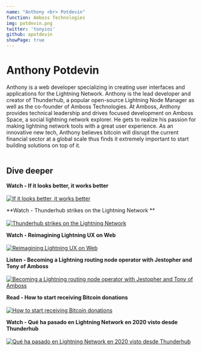 ```yaml
---
name: "Anthony <br> Potdevin"
function: Amboss Technologies
img: potdevin.png
twitter: 'tonyioi'
github: apotdevin
showPage: true
---
```


# Anthony Potdevin
 
Anthony is a web developer specializing in creating user interfaces and applications for the Lightning Network. Anthony is the lead developer and creator of Thunderhub, a popular open-source Lightning Node Manager as well as the co-founder of Amboss Technologies. At Amboss, Anthony provides technical leadership and drives focused development on Amboss Space, a social lightning network explorer. He gets to realize his passion for making lightning network tools with a great user experience. As an innovative new tech, Anthony believes bitcoin will disrupt the current financial sector at a global scale thus finds it extremely important to start building solutions on top of it.
<br><br>

## Dive deeper


<div class="grid grid-cols-1 md:grid-cols-2 gap-5">
<div class="p-3 my-2">

**Watch - If it looks better, it works better** <br><br>
[ ![If it looks better, it works better ](/2022/content/john_better.png)](https://youtu.be/CY_RpZLvLzo/)
</div>

<div class="p-3 my-2">

**Watch - Thunderhub strikes on the Lightning Network ** <br><br>
[ ![Thunderhub strikes on the Lightning Network ](/2022/content/potdevin1.png)](https://www.youtube.com/watch?v=UrSnOptoZ40/)
</div>

<div class="p-3 my-2">

**Watch - Reimagining Lightning UX on Web** <br><br>
[ ![Reimagining Lightning UX on Web](/2022/content/potdevin2.png)](https://www.youtube.com/watch?v=mYFbYb6WzeM/)
</div>

<div class="p-3 my-2">

**Listen - Becoming a Lightning routing node operator with Jestopher and Tony of Amboss** <br><br>
[ ![Becoming a Lightning routing node operator with Jestopher and Tony of Amboss](/2022/content/jesse_livera.png)](https://stephanlivera.com/episode/307/)
</div>

<div class="p-3 my-2">

**Read - How to start receiving Bitcoin donations** <br><br>
[ ![How to start receiving Bitcoin donations](/2022/content/tony_donations.png)](https://medium.com/@apotdevin/how-to-start-receiving-bitcoin-donations-a41025ffee28/)
</div>

<div class="p-3 my-2">

**Watch - Qué ha pasado en Lightning Network en 2020 visto desde Thunderhub** <br><br>
[ ![Qué ha pasado en Lightning Network en 2020 visto desde Thunderhub](/2022/content/anthony_luna.png)](https://www.youtube.com/watch?v=MMZC-ErlvNg/)
</div>

</div>

<br>
